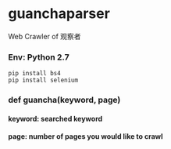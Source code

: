 # guanchaparser
Web Crawler of 观察者
### Env: Python 2.7</br>

```terminal
pip install bs4
pip install selenium
```

### def guancha(keyword, page)
#### keyword: searched keyword
#### page: number of pages you would like to crawl
